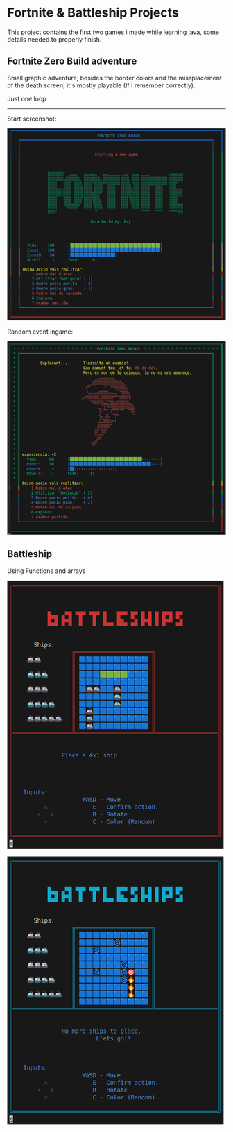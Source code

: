 # Fortnite & Battleship Projects
This project contains the first two games i made while learning java, some details needed to properly finish.

## Fortnite Zero Build adventure

Small graphic adventure, besides the border colors and the missplacement of the death screen, it's mostly playable (If I remember correctly).

Just one loop

---
Start screenshot:

![alt text](image.png)

Random event ingame:

![alt text](image-2.png)

## Battleship

Using Functions and arrays

![alt text](image-3.png)

![alt text](image-4.png)